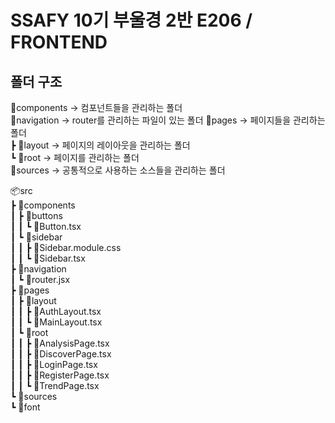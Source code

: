 # SSAFY 10기 부울경 2반 E206 / FRONTEND

## 폴더 구조
📂components -> 컴포넌트들을 관리하는 폴더  
📂navigation -> router를 관리하는 파일이 있는 폴더
📂pages -> 페이지들을 관리하는 폴더  
┣ 📂layout -> 페이지의 레이아웃을 관리하는 폴더  
┗ 📂root ->  페이지를 관리하는 폴더  
📂sources -> 공통적으로 사용하는 소스들을 관리하는 폴더  

📦src  
 ┣ 📂components  
 ┃ ┣ 📂buttons  
 ┃ ┃ ┗ 📜Button.tsx  
 ┃ ┗ 📂sidebar  
 ┃ ┃ ┣ 📜Sidebar.module.css  
 ┃ ┃ ┗ 📜Sidebar.tsx  
 ┣ 📂navigation  
 ┃ ┗ 📜router.jsx  
 ┣ 📂pages  
 ┃ ┣ 📂layout  
 ┃ ┃ ┣ 📜AuthLayout.tsx  
 ┃ ┃ ┗ 📜MainLayout.tsx  
 ┃ ┗ 📂root  
 ┃ ┃ ┣ 📜AnalysisPage.tsx  
 ┃ ┃ ┣ 📜DiscoverPage.tsx  
 ┃ ┃ ┣ 📜LoginPage.tsx  
 ┃ ┃ ┣ 📜RegisterPage.tsx  
 ┃ ┃ ┗ 📜TrendPage.tsx  
 ┗ 📂sources  
   ┗ 📂font  